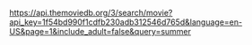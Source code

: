 https://api.themoviedb.org/3/search/movie?api_key=1f54bd990f1cdfb230adb312546d765d&language=en-US&page=1&include_adult=false&query=summer


